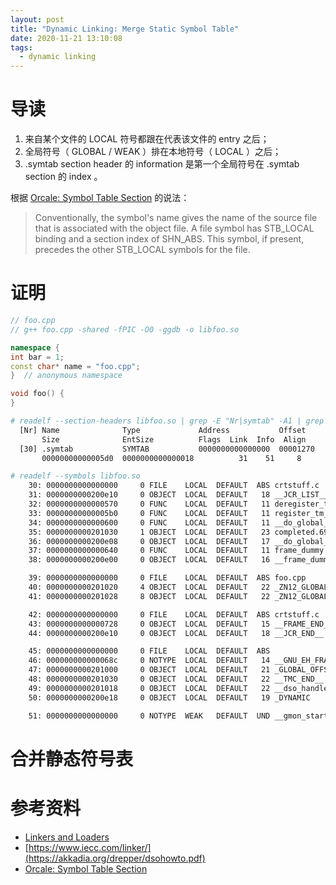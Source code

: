 ```yaml
---
layout: post
title: "Dynamic Linking: Merge Static Symbol Table"
date: 2020-11-21 13:10:08
tags:
  - dynamic linking
---
```


# 导读

1. 来自某个文件的 LOCAL 符号都跟在代表该文件的 entry 之后；
3. 全局符号（ GLOBAL / WEAK ）排在本地符号（ LOCAL ）之后；
2. .symtab section header 的 information 是第一个全局符号在 .symtab section 的 index 。

根据 [Orcale: Symbol Table Section](https://docs.oracle.com/cd/E23824_01/html/819-0690/chapter6-79797.html) 的说法：

> Conventionally, the symbol's name gives the name of the source file that is associated with the object file. A file symbol has STB\_LOCAL binding and a section index of SHN\_ABS. This symbol, if present, precedes the other STB\_LOCAL symbols for the file.

# 证明

```cpp
// foo.cpp
// g++ foo.cpp -shared -fPIC -O0 -ggdb -o libfoo.so

namespace {
int bar = 1;
const char* name = "foo.cpp";
}  // anonymous namespace

void foo() {
}
```

```bash
# readelf --section-headers libfoo.so | grep -E "Nr|symtab" -A1 | grep -v "\-\-"
  [Nr] Name              Type             Address           Offset
       Size              EntSize          Flags  Link  Info  Align
  [30] .symtab           SYMTAB           0000000000000000  00001270
       00000000000005d0  0000000000000018          31    51     8
```

```bash
# readelf --symbols libfoo.so
    30: 0000000000000000     0 FILE    LOCAL  DEFAULT  ABS crtstuff.c
    31: 0000000000200e10     0 OBJECT  LOCAL  DEFAULT   18 __JCR_LIST__
    32: 0000000000000570     0 FUNC    LOCAL  DEFAULT   11 deregister_tm_clones
    33: 00000000000005b0     0 FUNC    LOCAL  DEFAULT   11 register_tm_clones
    34: 0000000000000600     0 FUNC    LOCAL  DEFAULT   11 __do_global_dtors_aux
    35: 0000000000201030     1 OBJECT  LOCAL  DEFAULT   23 completed.6972
    36: 0000000000200e08     0 OBJECT  LOCAL  DEFAULT   17 __do_global_dtors_aux_fin
    37: 0000000000000640     0 FUNC    LOCAL  DEFAULT   11 frame_dummy
    38: 0000000000200e00     0 OBJECT  LOCAL  DEFAULT   16 __frame_dummy_init_array_

    39: 0000000000000000     0 FILE    LOCAL  DEFAULT  ABS foo.cpp
    40: 0000000000201020     4 OBJECT  LOCAL  DEFAULT   22 _ZN12_GLOBAL__N_13barE
    41: 0000000000201028     8 OBJECT  LOCAL  DEFAULT   22 _ZN12_GLOBAL__N_14nameE

    42: 0000000000000000     0 FILE    LOCAL  DEFAULT  ABS crtstuff.c
    43: 0000000000000728     0 OBJECT  LOCAL  DEFAULT   15 __FRAME_END__
    44: 0000000000200e10     0 OBJECT  LOCAL  DEFAULT   18 __JCR_END__

    45: 0000000000000000     0 FILE    LOCAL  DEFAULT  ABS
    46: 000000000000068c     0 NOTYPE  LOCAL  DEFAULT   14 __GNU_EH_FRAME_HDR
    47: 0000000000201000     0 OBJECT  LOCAL  DEFAULT   21 _GLOBAL_OFFSET_TABLE_
    48: 0000000000201030     0 OBJECT  LOCAL  DEFAULT   22 __TMC_END__
    49: 0000000000201018     0 OBJECT  LOCAL  DEFAULT   22 __dso_handle
    50: 0000000000200e18     0 OBJECT  LOCAL  DEFAULT   19 _DYNAMIC

    51: 0000000000000000     0 NOTYPE  WEAK   DEFAULT  UND __gmon_start__
```

# 合并静态符号表

# 参考资料

+ [Linkers and Loaders](https://www.iecc.com/linker/)
+ [https://www.iecc.com/linker/](https://akkadia.org/drepper/dsohowto.pdf)
+ [Orcale: Symbol Table Section](https://docs.oracle.com/cd/E23824_01/html/819-0690/chapter6-79797.html)
